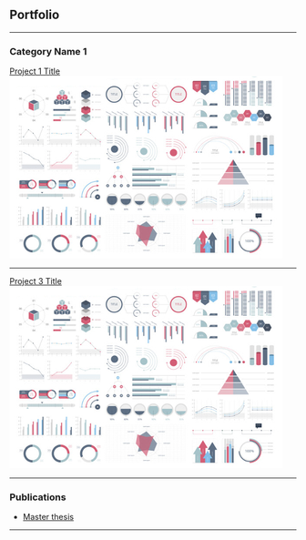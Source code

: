 ## Portfolio

---

### Category Name 1 

[Project 1 Title](/sample_page)
<img src="images/dummy_thumbnail.jpg?raw=true"/>

---
[Project 3 Title](http://example.com/)
<img src="images/dummy_thumbnail.jpg?raw=true"/>

---

### Publications

- [Master thesis](/pdf/HudanyunSheng_master_thesis.pdf)

---
